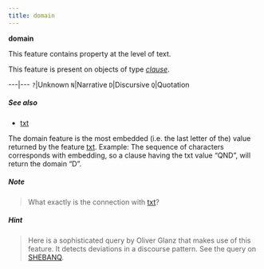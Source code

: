 ```yaml
---
title: domain
---
```


**domain**


This feature contains property at the level of text.

This feature is present on objects of type [*clause*](otype).

---|---
`?`|Unknown
`N`|Narrative
`D`|Discursive
`Q`|Quotation

##### See also

* [txt](txt)


The domain feature is the most embedded (i.e. the last letter of the) value returned by the feature [txt](txt).
Example: The sequence of characters corresponds with embedding, so a clause having the txt value “QND”, will return the domain “D”. 

##### Note
> What exactly is the connection with [txt](txt)?

##### Hint
> Here is a sophisticated query by Oliver Glanz that makes use of this
feature. It detects deviations in a discourse pattern. See the query
on [SHEBANQ](https://shebanq.ancient-data.org/hebrew/query?id=491).

